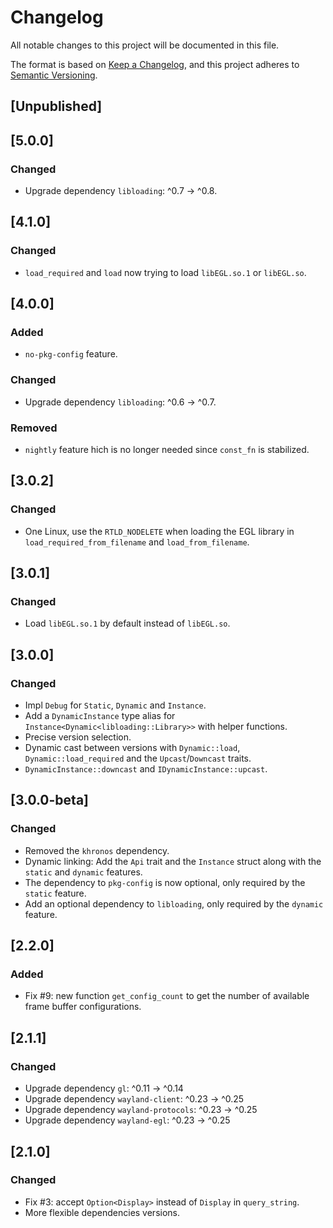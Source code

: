 # Changelog

All notable changes to this project will be documented in this file.

The format is based on [Keep a Changelog](https://keepachangelog.com/en/1.0.0/),
and this project adheres to [Semantic Versioning](https://semver.org/spec/v2.0.0.html).

## [Unpublished]

## [5.0.0]
### Changed
- Upgrade dependency `libloading`: ^0.7 -> ^0.8.

## [4.1.0]
### Changed
- `load_required` and `load` now trying to load `libEGL.so.1` or `libEGL.so`.

## [4.0.0]
### Added
- `no-pkg-config` feature.
### Changed
- Upgrade dependency `libloading`: ^0.6 -> ^0.7.
### Removed
- `nightly` feature hich is no longer needed since `const_fn` is stabilized.

## [3.0.2]
### Changed
- One Linux, use the `RTLD_NODELETE` when loading the EGL library in `load_required_from_filename` and `load_from_filename`.

## [3.0.1]
### Changed
- Load `libEGL.so.1` by default instead of `libEGL.so`.

## [3.0.0]
### Changed
- Impl `Debug` for `Static`, `Dynamic` and `Instance`.
- Add a `DynamicInstance` type alias for `Instance<Dynamic<libloading::Library>>` with helper functions.
- Precise version selection.
- Dynamic cast between versions with `Dynamic::load`, `Dynamic::load_required` and the `Upcast`/`Downcast` traits.
- `DynamicInstance::downcast` and `IDynamicInstance::upcast`.

## [3.0.0-beta]
### Changed
- Removed the `khronos` dependency.
- Dynamic linking: Add the `Api` trait and the `Instance` struct along with the `static` and `dynamic` features.
- The dependency to `pkg-config` is now optional, only required by the `static` feature.
- Add an optional dependency to `libloading`, only required by the `dynamic` feature.

## [2.2.0]
### Added
- Fix #9: new function `get_config_count` to get the number of available frame buffer configurations.

## [2.1.1]
### Changed
- Upgrade dependency `gl`: ^0.11 -> ^0.14
- Upgrade dependency `wayland-client`: ^0.23 -> ^0.25
- Upgrade dependency `wayland-protocols`: ^0.23 -> ^0.25
- Upgrade dependency `wayland-egl`: ^0.23 -> ^0.25

## [2.1.0]
### Changed
- Fix #3: accept `Option<Display>` instead of `Display` in `query_string`.
- More flexible dependencies versions.

